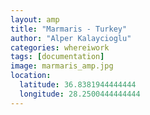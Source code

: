 ```yaml
---
layout: amp
title: "Marmaris - Turkey"
author: "Alper Kalaycioglu"
categories: whereiwork
tags: [documentation]
image: marmaris_amp.jpg
location:
  latitude: 36.8381944444444
  longitude: 28.2500444444444
---
```

